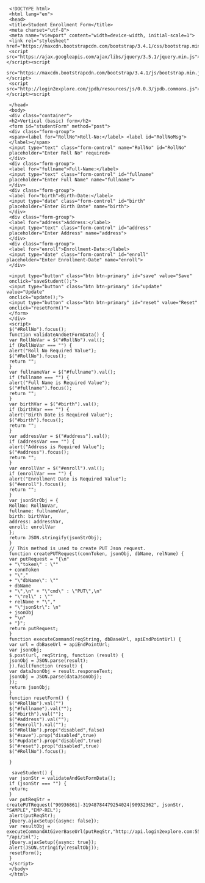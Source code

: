 	 <!DOCTYPE html>
	 <html lang="en">
	 <head>
	 <title>Student Enrollment Form</title>
	 <meta charset="utf-8">
	 <meta name="viewport" content="width=device-width, initial-scale=1">
	 <link rel="stylesheet" href="https://maxcdn.bootstrapcdn.com/bootstrap/3.4.1/css/bootstrap.min.css">
	 <script src="https://ajax.googleapis.com/ajax/libs/jquery/3.5.1/jquery.min.js"></script><script
	 src="https://maxcdn.bootstrapcdn.com/bootstrap/3.4.1/js/bootstrap.min.js"></script>
	 <script src="http://login2explore.com/jpdb/resources/js/0.0.3/jpdb.commons.js"></script><script	

	 </head>
	 <body>
	 <div class="container">
	 <h2>Vertical (basic) form</h2>
	 <form id="studentForm" method="post">
	 <div class="form-group">
	 <span><label for="RollNo">Roll-No:</label> <label id="RollNoMsg">
	 </label></span>
	 <input type="text" class="form-control" name="RollNo" id="RollNo"
	 placeholder="Enter Roll No" required>
	 </div>
	 <div class="form-group">
	 <label for="fullname">Full-Name:</label>
	 <input type="text" class="form-control" id="fullname"
	 placeholder="Enter Full Name" name="fullname">
	 </div>
	 <div class="form-group">
	 <label for="birth">Birth-Date:</label>
	 <input type="date" class="form-control" id="birth"
	 placeholder="Enter Birth Date" name="birth">
	 </div>
	 <div class="form-group">
	 <label for="address">Address:</label>
	 <input type="text" class="form-control" id="address"
	 placeholder="Enter Address" name="address">
	 </div>
	 <div class="form-group">
	 <label for="enroll">Enrollment-Date:</label>
	 <input type="date" class="form-control" id="enroll" placeholder="Enter Enrollment-Date" name="enroll">
	 </div>

	 <input type="button" class="btn btn-primary" id="save" value="Save"
	 onclick="saveStudent();">
	 <input type="button" class="btn btn-primary" id="update" value="Update"
	 onclick="update();">
	 <input type="button" class="btn btn-primary" id="reset" value="Reset"
	 onclick="resetForm()">
	 </form>
	 </div>
	 <script>
	 $("#RollNo").focus();
	 function validateAndGetFormData() {
	 var RollNoVar = $("#RollNo").val();
	 if (RollNoVar === "") {
	 alert("Roll No Required Value");
	 $("#RollNo").focus();
	 return "";
	 }
	 var fullnameVar = $("#fullname").val();
	 if (fullname === "") {
	 alert("Full Name is Required Value");
	 $("#fullname").focus();
	 return "";
	 }
	 var birthVar = $("#birth").val();
	 if (birthVar === "") {
	 alert("Birth Date is Required Value");
	 $("#birth").focus();
	 return "";
	 }
	 var addressVar = $("#address").val();
	 if (addressVar === "") {
	 alert("Address is Required Value");
	 $("#address").focus();
	 return "";
	 }
	 var enrollVar = $("#enroll").val();
	 if (enrollVar === "") {
	 alert("Enrollment Date is Required Value");
	 $("#enroll").focus();
	 return "";
	 }
	 var jsonStrObj = {
	 RollNo: RollNoVar,
	 fullname: fullnameVar,
	 birth: birthVar,
	 address: addressVar,
	 enroll: enrollVar
	 };
	 return JSON.stringify(jsonStrObj);
	 }
	 // This method is used to create PUT Json request.
	 function createPUTRequest(connToken, jsonObj, dbName, relName) {
	 var putRequest = "{\n"
	 + "\"token\" : \""
	 + connToken
	 + "\","
	 + "\"dbName\": \""
	 + dbName
	 + "\",\n" + "\"cmd\" : \"PUT\",\n"
	 + "\"rel\" : \""
	 + relName + "\","
	 + "\"jsonStr\": \n"
	 + jsonObj
	 + "\n"
	 + "}";
	 return putRequest;
	 }
	 function executeCommand(reqString, dbBaseUrl, apiEndPointUrl) {
	 var url = dbBaseUrl + apiEndPointUrl;
	 var jsonObj;
	 $.post(url, reqString, function (result) {
	 jsonObj = JSON.parse(result);
	 }).fail(function (result) {
	 var dataJsonObj = result.responseText;
	 jsonObj = JSON.parse(dataJsonObj);
	 });
	 return jsonObj;
	 }
	 function resetForm() {
	 $("#RollNo").val("")
	 $("#fullname").val("");
	 $("#birth").val("");
	 $("#address").val("");
	 $("#enroll").val("");
	 $("#RollNo").prop("disabled",false)
	 $("#save").prop("disabled",true)
	 $("#update").prop("disabled",true)
	 $("#reset").prop("disabled",true)
	 $("#RollNo").focus();

	 }

	  saveStudent() {
	 var jsonStr = validateAndGetFormData();	
	 if (jsonStr === "") {
	 return;
	 }
	 var putReqStr = createPUTRequest("90936861|-31948784479254024|90932362", jsonStr, "SAMPLE","EMP-REL");
	 alert(putReqStr);
	 jQuery.ajaxSetup({async: false});
	 var resultObj = executeCommandAtGiverBaseUrl(putReqStr,"http://api.login2explore.com:5577", "/api/iml");
	 jQuery.ajaxSetup({async: true});
	 alert(JSON.stringify(resultObj));
	 resetForm();
	 }
	 </script>
	 </body>
	 </html>
